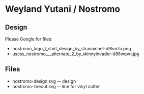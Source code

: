 # Weyland Yutani / Nostromo

## Design
Please Google for files:
- nostromo_logo_t_shirt_design_by_strannichel-d95ni7u.png
- uscss_nostromo___alternate_2_by_skinnyinvader-d88wqvn.jpg

## Files
- nostromo-design.svg   -- design
- nostromo-linecut.svg  -- line for vinyl cutter
